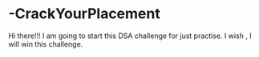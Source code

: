 # -CrackYourPlacement

Hi there!!! I am going to start this DSA challenge for just practise. I wish , I will win this challenge.
